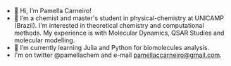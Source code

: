 - 👋 Hi, I’m Pamella Carneiro!
- 👀 I’m a chemist and master's student in physical-chemistry at UNICAMP (Brazil). I'm interested in theoretical chemistry and computational methods. My experience is with Molecular Dynamics, QSAR Studies and molecular modelling. 
- 🌱 I’m currently learning Julia and Python for biomolecules analysis.
- I'm on twitter @pamellachem and e-mail pamellaccarneiro@gmail.com. 

<!---
pamellaccar/pamellaccar is a ✨ special ✨ repository because its `README.md` (this file) appears on your GitHub profile.
You can click the Preview link to take a look at your changes.
--->
